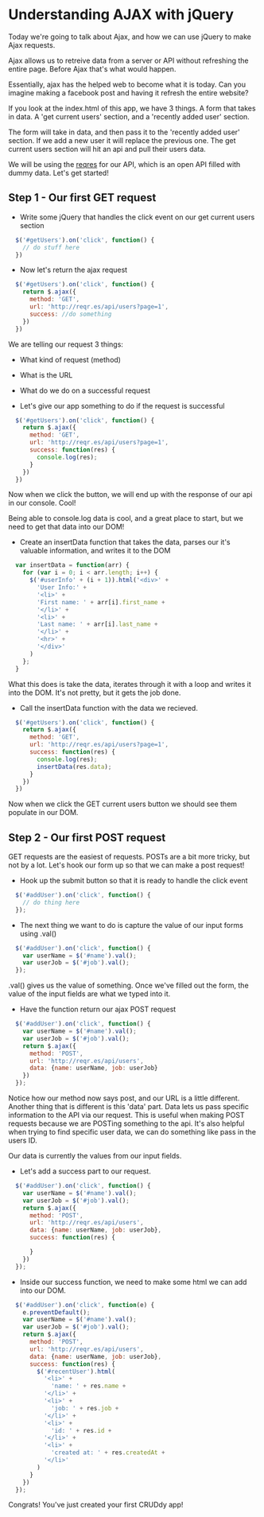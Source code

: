 # Understanding AJAX with jQuery

Today we're going to talk about Ajax, and how we can use jQuery to make Ajax requests.

Ajax allows us to retreive data from a server or API without refreshing the entire page. Before Ajax that's what would happen.

Essentially, ajax has the helped web to become what it is today. Can you imagine making a facebook post and having it refresh the entire website? 

If you look at the index.html of this app, we have 3 things. A form that takes in data. A 'get current users' section, and a 'recently added user' section. 

The form will take in data, and then pass it to the 'recently added user' section. If we add a new user it will replace the previous one. The get current users section will hit an api and pull their users data. 

We will be using the [reqres](http://reqr.es) for our API, which is an open API filled with dummy data. Let's get started!

## Step 1 - Our first GET request

- Write some jQuery that handles the click event on our get current users section

``` javascript
  $('#getUsers').on('click', function() {
    // do stuff here
  })
```

- Now let's return the ajax request

``` javascript
  $('#getUsers').on('click', function() {
    return $.ajax({
      method: 'GET',
      url: 'http://reqr.es/api/users?page=1',
      success: //do something
    })
  })
```

We are telling our request 3 things:
  - What kind of request (method)
  - What is the URL
  - What do we do on a successful request

- Let's give our app something to do if the request is successful

``` javascript
  $('#getUsers').on('click', function() {
    return $.ajax({
      method: 'GET',
      url: 'http://reqr.es/api/users?page=1',
      success: function(res) {
        console.log(res);
      }
    })
  })
```

Now when we click the button, we will end up with the response of our api in our console. Cool!

Being able to console.log data is cool, and a great place to start, but we need to get that data into our DOM! 

- Create an insertData function that takes the data, parses our it's valuable information, and writes it to the DOM

``` javascript
  var insertData = function(arr) {
    for (var i = 0; i < arr.length; i++) {
      $('#userInfo' + (i + 1)).html('<div>' +
        'User Info:' +
        '<li>' +
        'First name: ' + arr[i].first_name +
        '</li>' +
        '<li>' +
        'Last name: ' + arr[i].last_name +
        '</li>' +
        '<hr>' +
        '</div>'
      )
    };
  }
```

What this does is take the data, iterates through it with a loop and writes it into the DOM. It's not pretty, but it gets the job done.


- Call the insertData function with the data we recieved.

``` javascript
  $('#getUsers').on('click', function() {
    return $.ajax({
      method: 'GET',
      url: 'http://reqr.es/api/users?page=1',
      success: function(res) {
        console.log(res);
        insertData(res.data);
      }
    })
  })
```

Now when we click the GET current users button we should see them populate in our DOM.

## Step 2 - Our first POST request

GET requests are the easiest of requests. POSTs are a bit more tricky, but not by a lot. Let's hook our form up so that we can make a post request!

- Hook up the submit button so that it is ready to handle the click event

``` javascript
  $('#addUser').on('click', function() {
    // do thing here
  });
```

- The next thing we want to do is capture the value of our input forms using .val()

``` javascript
  $('#addUser').on('click', function() {
    var userName = $('#name').val();
    var userJob = $('#job').val();
  });
```

.val() gives us the value of something. Once we've filled out the form, the value of the input fields are what we typed into it. 

- Have the function return our ajax POST request

``` javascript
  $('#addUser').on('click', function() {
    var userName = $('#name').val();
    var userJob = $('#job').val();
    return $.ajax({
      method: 'POST',
      url: 'http://reqr.es/api/users',
      data: {name: userName, job: userJob}
    })
  });
```

Notice how our method now says post, and our URL is a little different. Another thing that is different is this 'data' part. Data lets us pass specific information to the API via our request. This is useful when making POST requests because we are POSTing something to the api. It's also helpful when trying to find specific user data, we can do something like pass in the users ID. 

Our data is currently the values from our input fields. 

- Let's add a success part to our request.

``` javascript
  $('#addUser').on('click', function() {
    var userName = $('#name').val();
    var userJob = $('#job').val();
    return $.ajax({
      method: 'POST',
      url: 'http://reqr.es/api/users',
      data: {name: userName, job: userJob},
      success: function(res) {

      }
    })
  });
```

- Inside our success function, we need to make some html we can add into our DOM.


``` javascript
  $('#addUser').on('click', function(e) {
    e.preventDefault();
    var userName = $('#name').val();
    var userJob = $('#job').val();
    return $.ajax({
      method: 'POST',
      url: 'http://reqr.es/api/users',
      data: {name: userName, job: userJob},
      success: function(res) {
        $('#recentUser').html(
          '<li>' +
            'name: ' + res.name +
          '</li>' +
          '<li>' +
            'job: ' + res.job +
          '</li>' +
          '<li>' +
            'id: ' + res.id +
          '</li>' +
          '<li>' +
            'created at: ' + res.createdAt +
          '</li>'
        )
      }
    })
  });
```

Congrats!  You've just created your first CRUDdy app!